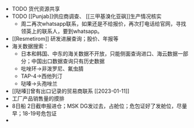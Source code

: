 - TODO 货代资源共享
- TODO [[Punjab]]供应商调查、 [[三甲基溴化亚砜]]生产情况核实
	- 周二再次whatsapp联系，如果还是不给报价，再次打电话给官网，寻找领英上的联系人，要到whatsapp。
- [[Resmetirom]] 研发进展查询；股价、年报等
- 海关数据搜索：
	- 日本和韩国、中东的海关数据不开放，只能侧面查询进口、海云数据一部分；中国出口数据查询只有历史数据
	- 吡唑环->非泼罗尼、氟虫腈
	- TAP-4->西他列汀
	- 哒嗪->头孢唑兰
- [[哒嗪]]曾有出口记录的贸易商联系 [[2023-01-11]]
- 工厂产品销售量的摸排
- 8日船 2日截申报进仓；MSK DG发过去，占舱位；危包证好了发舱位，尽量早；18-19号危包证
-